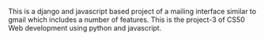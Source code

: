 This is a django and javascript based project of a mailing interface similar to gmail which includes a number of features. This is the project-3 of CS50 Web development using python and javascript.
